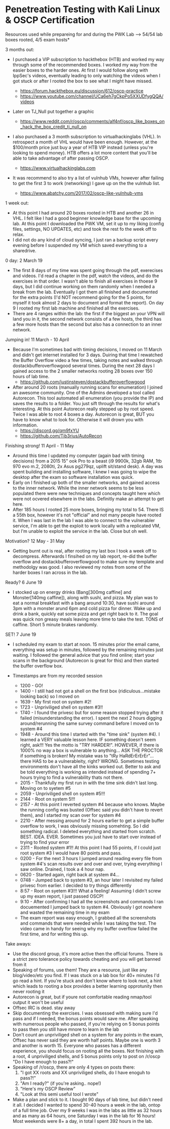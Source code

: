 # Penetreation Testing with Kali Linux & OSCP Certification

Resources used while prepareing for and during the PWK Lab  --> 54/54 lab boxes rooted, 4/5 exam hosts* 


3 months out:
- I purchased a VIP subscription to hackthebox (HTB) and worked my way through some of the recommended boxes. I worked my way from the easier boxes to the harder ones. At first I would follow along with IppSec's videos, eventually leading to only watching the videos when I got stuck or after I rooted the box to see what I might have missed.
  - https://forum.hackthebox.eu/discussion/612/oscp-practice
  - https://www.youtube.com/channel/UCa6eh7gCkpPo5XXUDfygQQA/videos
- Later on TJ_Null put together a graphic
  - https://www.reddit.com/r/oscp/comments/alf4nf/oscp_like_boxes_on_hack_the_box_credit_tj_null_on

- I also purchased a 3 month subscription to virtualhackinglabs (VHL). In retrospect a month of VHL would have been enough. However, at the $100/month price just buy a year of HTB VIP instead (unless you're looking to spend money). HTB offers a lot more content that you'll be able to take advantage of after passing OSCP. 
  - https://www.virtualhackinglabs.com
  
- It was recommend to also try a list of vulnhub VMs, however after failing to get the first 3 to work (networking) I gave up on the the vulnhub list.
  - https://www.abatchy.com/2017/02/oscp-like-vulnhub-vms

1 week out:
- At this point I had around 20 boxes rooted in HTB and another 26 in VHL. I felt like I had a good beginner knowledge base for the upcoming lab. At this point I downloaded the PWK VM, set it up to my liking (config files, settings, NO UPDATES, etc) and took the rest fo the week off to relax.
- I did not do any kind of cloud syncing, I just ran a backup script every evening before I suspended my VM which saved everything to a sharedrive.

0 day: 2 March 19
- The first 8 days of my time was spent going through the pdf, exerecises and videos. I'd read a chapter in the pdf, watch the videos, and do the exercises in that order. I wasn't able to finish all exercises in thoese 9 days, but I did continue working on them randomly when I needed a break from the lab. Eventually I got them all finished and documented for the extra points (I'd NOT recommend going for the 5 points, for myself it took almost 2 days to document and format the report). On day 9 I rooted my first lab machine and finished all the exercises.
- There are 4 ranges within the lab: the first if the biggest an your VPN will land you in it, the second network consists of a few hosts, the third has a few more hosts than the second but also has a connection to an inner network. 

Jumping in! 11 March - 10 April
- Because I'm sometimes bad with timing decisions, I moved on 11 March and didn't get internet installed for 3 days. Duiring that time I rewatched the Buffer Overflow video a few times, taking notes and walked through dostackbufferoverflowgood several times. During the next 28 days I gained access to the 2 smaller networks rooting 28 boxes over 150 hours of lab time.
  - https://github.com/justinsteven/dostackbufferoverflowgood
- After around 20 roots (manually running scans for enumeration) I joined an awesome community. One of the Admins developed a tool called Autorecon. This tool automated all enumeration (you provide the IP) and saves the results to a folder. You just sift through the results for what's interesting. At this point Autorecon really stepped up by root speed. Twice I was able to root 4 boxes a day. Autorecon is great, BUT you have to know what to look for. Otherwise it will drown you with information.
  - https://discord.gg/qm9fxYU
  - https://github.com/Tib3rius/AutoRecon
  
Finishing strong! 11 April - 11 May
- Around this time I updated my computer (again bad with timing decisions) from a 2015 15" ook Pro to a beast (i9 9900k, 32gb RAM, 1tb 970 evo m.2, 2080ti, 2x Asus pg279qz, uplift sit/stand desk). A day was spent building and installing software, I knew I was going to wipe the desktop after the exam so software installation was quick.
- Early on I finished up both of the smaller networks, and gained access to the inner network. While the inner network seems to be less populated there were new techniques and concepts taught here which were not ocvered elsewhere in the labs. Definitly make an attempt to get here.
- After 185 hours I rooted 25 more boxes, bringing my total to 54. There IS a 55th box, however it's not "official" and not many people have rooted it. When I was last in the lab I was able to connect to the vulnerabler service, I'm able to get the exploit to work locally with a replicated VM, but I'm unable to exploit the service in the lab. Close but oh well. 

Motivation? 12 May - 31 May
- Getting burnt out is real, after rooting my last box I took a week off to decompress. Afterwards I finsihed on my lab report, re-did the buffer overflow and dostackbufferoverflowgood to make sure my template and methodolgy was good. I also reviewed my notes from some of the harder boxes I ran across in the lab.

Ready? 6 June 19
- I stocked up on energy drinks (Bang[300mg caffine] and Monster[140mg caffine]), along with sushi, and pizza. My plan was to eat a normal breakfast with a bang around 10:30, have sushi around 3pm with a monster arund 6pm and cold pizza for dinner. Wake up and drink a bank, quickly eat some pizza and get right back to it. The goal was quick non greasy meals leaving more time to take the test. TONS of caffine. Short 5 minute brakes randomly.

SET! 7 June 19
- I scheduled my exam to start at noon. 15 minutes prior the email came, everything was setup in minutes, followed by the remaining minutes just waiting. I followed the general advice that you find online; start your scans in the background (Autorecon is great for this) and then started the buffer overflow box. 

- Timestamps are from my recorded session
  - 1200 - GO!
  - 1400 - I still had not got a shell on the first box (ridiculous...mistake looking back) so I moved on 
  - 1639 - My first root on system #2!
  - 1723 - Unpriviliged shell on system #3!! 
  - 1740 - I found the privesc but for some reason stopped trying after it failed (misunderstanding the error). I spent the next 2 hours digging around/rerunning the same survey command before I moved on to system #4
  - 1948 - Around this time I started with the "time sink" (system #4). I learned a VERY valuable lesson here. IF something doesn't seem right, ask!!! Yes the motto is "TRY HARDER!". HOWEVER, if there is 1000% no way a box is vulnerable to anything... ASK THE PROCTOR if something is broken! My mistake was to "tRy HaRdErErErEr"... there HAS to be a vulnerableity, right? WRONG. Sometimes testing environments don't have all the kinks worked out. Better to ask and be told everything is working as intended instead of spending 7+ hours trying to find a vulnerability thats not there.
  - 2015 - Thankfully my first run in with the time sink didn't last long. Moving on to syetem #5
  - 2059 - Unpriviliged shell on system #5!!!
  - 2144 - Root on system 5!!! 
  - 2157 - At this point I reverted system #4 because who knows. Maybe the running config was busted (Offsec said you didn't have to revert them), and I started my scan over for system #4
  - 2210 - After messing around for 2 hours earlier to get a simple buffer overflow to work, I was obviously missing somehting. So I did something radical. I deleted everything and started from scratch. BEST. IDEA. EVER. Sometimes you just have to start over instead of trying to find your error
  - 2311 - Rooted system #1!! At this point I had 55 points, if I could just root system #3 I would have 80 points and pass.
  - 0200 - For the next 3 hours I jumped around reading every file from system #4's scan results over and over and over, trying everything I saw online. Drained, I took a 4 hour nap.
  - 0620 - Started again, right back at system #4...
  - 0748 - Jumped back to system #3, an hour later I revisited my failed privesc from earlier. I decided to try things differently
  - 8:57 - Root on syetem #3!!! What a feeling! Assuming I didn't screw up my exam report, I just passed OSCP! 
  - 9:10 - After confirming I had all the screenshots and commands I ran docuemented I jumped back to system #4. Obviously I got nowhere and wasted the remaining time in my exam
   - The exam report was easy enough, I grabbed all the screenshots and commands that were needed while I was taking the test. The video came in handy for seeing why my buffer overflow failed the first time, and for writing this up.


Take aways:
  - Use the discord group, it's more active then the official forums. There is a strict zero tolerance policy towards cheating and you will get banned from it
  - Speaking of forums, use them! They are a resource, just like any blog/video/etc you find. If I was stuck on a lab box for 40+ minutes I'd go read a hint. If you're stuck and don't know where to look next, a hint which leads to rooting a box provides a better learning opprotunity then never rooting it
  - Autorecon is great, but if youre not comfortable reading nmap/tool output it won't be useful
  - Offsec IRC is dead. stay away
  - Skip documenting the exercises. I was obsessed with making sure I'd pass and if I needed, the bonus points would save me. After speaking with numerous people who passed, if you're relying on 5 bonus points to pass then you still have mnore to learn in the lab
  - Don't count an unpriviliged shell on a system for any points in the exam, Offsec has never said they are worth half points. Maybe one is worth 3 and another is worth 15. Everyone who passes has a different experience, you should focus on rooting all the boxes. Not finishing with a root, 4 unpriviliged shells, and 5 bonus points only to post on /r/oscp "Do I have enough to pass?!"
  - Speaking of /r/oscp, there are only 4 types on posts there:
    1. "I got XX roots and XX unpriviliged shells, do I have enoguh to pass?!"
    2. "Am I ready?" (if you're asking.. nope!)
    3. "Here's my OSCP Review"
    4. "Look at this semi useful tool I wrote"
  - Make a plan and stick to it. I bought 90 days of lab time, but didn't need it all. I decided I wanted to spend 30-40 hours a week in the lab, ontop of a full time job. Over my 9 weeks I was in the labs as little as 32 hours and as many as 64 hours, one Saturday I was in the lab for 16 hours! Most weekends were 8+ a day, in total I spent 392 hours in the lab.
  
